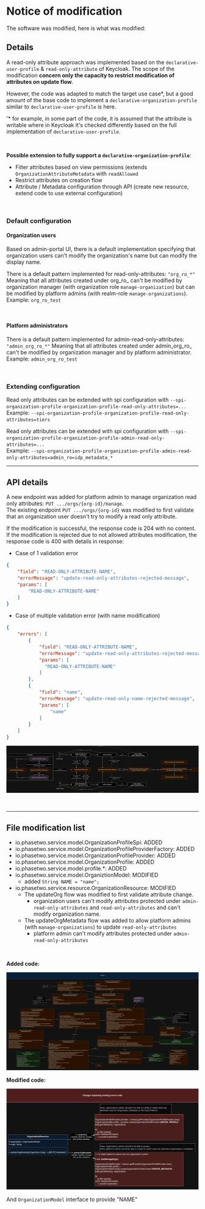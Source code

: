# Notice of modification
The software was modified, here is what was modified:


## Details
A read-only attribute approach was implemented based on the `declarative-user-profile` & `read-only-attribute` of Keycloak.
The scope of the modification <b>concern only the capacity to restrict modification of attributes on update flow</b>. 

However, the code was adapted to match the target use case*, but a good amount of the base code to implement a `declarative-organization-profile` 
similar to `declarative-user-profile`  is here.

'* for example, in some part of the code, it is assumed that the attribute is writable where in Keycloak it's checked differently based on 
the full implementation of `declarative-user-profile`.

<br>

<b>Possible extension to fully support a `declarative-organization-profile`</b>:
- Filter attributes based on view permissions (extends `OrganizationAttributeMetadata` with `readAllowed`
- Restrict attributes on creation flow
- Attribute / Metadata configuration through API (create new resource, extend code to use external configuration)

<br>

### Default configuration

#### Organization users
Based on admin-portal UI, there is a default implementation specifying that organization users can't 
modify the organization's name but can modify the display name.

There is a default pattern implemented for read-only-attributes: `"org_ro_*"`
Meaning that all attributes created under org_ro_ can't be modified by organization manager (with organization 
role `manage-organization`) but can be modified by platform admins (with realm-role `manage-organizations`). <br>
Example: `org_ro_test`

<br>

#### Platform administrators
There is a default pattern implemented for admin-read-only-attributes: `"admin_org_ro_*"`
Meaning that all attributes created under admin_org_ro_ can't be modified by organization manager and by platform administrator. <br>
Example: `admin_org_ro_test`

<br>

### Extending configuration
Read only attributes can be extended with spi configuration with `--spi-organization-profile-organization-profile-read-only-attributes=...`<br>
Example: `--spi-organization-profile-organization-profile-read-only-attributes=tiers`

Read only attributes can be extended with spi configuration with `--spi-organization-profile-organization-profile-admin-read-only-attributes=...`<br>
Example: `--spi-organization-profile-organization-profile-admin-read-only-attributes=admin_ro=idp_metadata_*`

-----

## API details
A new endpoint was added for platform admin to manage organization read only attributes: `PUT .../orgs/{org-id}/manage`. <br>
The existing endpoint `PUT .../orgs/{org-id}` was modified to first validate that an organization user doesn't try to modify a read only attribute. 

If the modification is successful, the response code is 204 with no content. <br>
If the modification is rejected due to not allowed attributes modification, the response code is 400 with details in response:
- Case of 1 validation error
```json
{
    "field": "READ-ONLY-ATTRIBUTE-NAME", 
    "errorMessage": "update-read-only-attributes-rejected-message", 
    "params": [
        "READ-ONLY-ATTRIBUTE-NAME"
    ]
}
```

- Case of multiple validation error (with name modification)
```json
{
    "errors": [
        {
            "field": "READ-ONLY-ATTRIBUTE-NAME",
            "errorMessage": "update-read-only-attributes-rejected-message",
            "params": [
              "READ-ONLY-ATTRIBUTE-NAME"
            ]
        },
        {
            "field": "name",
            "errorMessage": "update-read-only-name-rejected-message",
            "params": [
                "name"
            ]
        }
    ]
}
```

![api-flow](./docs/assets/profile/organization-profile-flow-details.png)

<br>

-----

## File modification list
- io.phasetwo.service.model.OrganizationProfileSpi: ADDED
- io.phasetwo.service.model.OrganizationProfileProviderFactory: ADDED
- io.phasetwo.service.model.OrganizationProfileProvider: ADDED
- io.phasetwo.service.model.OrganizationProfile: ADDED
- io.phasetwo.service.model.profile.*: ADDED
- io.phasetwo.service.model.OrganiztionModel: MODIFIED
  - added `String NAME = "name";`
- io.phasetwo.service.resource.OrganizationResource: MODIFIED
  - The updateOrg flow was modified to first validate attribute change.
    - organization users can't modify attributes protected under `admin-read-only-attributes` and `read-only-attributes` and can't modify organization name.
  - The updateOrgMetadata flow was added to allow platform admins (with `manage-organizations`) to update `read-only-attributes`
    - platform admin can't modify attributes protected under `admin-read-only-attributes`

<br>

**Added code:**

![added-codebase](./docs/assets/profile/organization-profile-read-only-attributes.png)


**Modified code:**

![modified-codebase](./docs/assets/profile/organization-profile-impacted-source-code.png)

And `OrganizationModel` interface to provide "NAME"